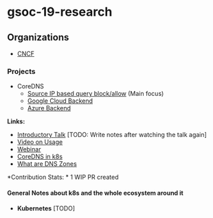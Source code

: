 # gsoc-19-research

## Organizations

- [CNCF](https://github.com/cncf/soc)

### Projects

- CoreDNS
  - [Source IP based query block/allow](https://github.com/cncf/soc#support-source-ip-based-query-blockallow) (Main focus)
  - [Google Cloud Backend](https://github.com/cncf/soc#support-google-cloud-dns-backend)
  - [Azure Backend](https://github.com/cncf/soc#support-azure-dns-backend)

**Links:**
- [Introductory Talk](https://www.youtube.com/watch?v=LIoC6aC--jQ) [TODO: Write notes after watching the talk again]
- [Video on Usage](https://www.youtube.com/watch?v=whEZn7wmrDc)
- [Webinar](https://www.youtube.com/watch?v=dz9S7R8r5gw)
- [CoreDNS in k8s](https://www.youtube.com/watch?v=qRiLmLACYSY)
- [What are DNS Zones](https://www.think-like-a-computer.com/2011/06/11/dns-zones-explained/)


*Contribution Stats: * 1 WIP PR created

#### General Notes about k8s and the whole ecosystem around it

- **Kubernetes** [TODO]
